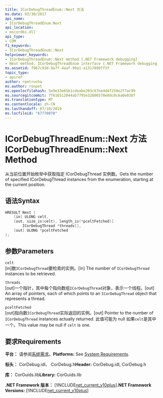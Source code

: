 ```yaml
---
title: ICorDebugThreadEnum::Next 方法
ms.date: 03/30/2017
api_name:
- ICorDebugThreadEnum.Next
api_location:
- mscordbi.dll
api_type:
- COM
f1_keywords:
- ICorDebugThreadEnum::Next
helpviewer_keywords:
- ICorDebugThreadEnum::Next method [.NET Framework debugging]
- Next method, ICorDebugThreadEnum interface [.NET Framework debugging]
ms.assetid: f967c93d-9a7f-4aaf-99a1-a1317899ff3f
topic_type:
- apiref
author: rpetrusha
ms.author: ronpet
ms.openlocfilehash: 5e9e33e65b1cdeabe203c67ee4d4f259e2f7ac99
ms.sourcegitcommit: 7f616512044ab7795e32806578e8dc0c6a0e038f
ms.translationtype: MT
ms.contentlocale: zh-CN
ms.lasthandoff: 07/10/2019
ms.locfileid: "67770078"
---
```

# <a name="icordebugthreadenumnext-method"></a><span data-ttu-id="9249c-102">ICorDebugThreadEnum::Next 方法</span><span class="sxs-lookup"><span data-stu-id="9249c-102">ICorDebugThreadEnum::Next Method</span></span>
<span data-ttu-id="9249c-103">从当前位置开始枚举中获取指定 ICorDebugThread 实例数。</span><span class="sxs-lookup"><span data-stu-id="9249c-103">Gets the number of specified ICorDebugThread instances from the enumeration, starting at the current position.</span></span>  
  
## <a name="syntax"></a><span data-ttu-id="9249c-104">语法</span><span class="sxs-lookup"><span data-stu-id="9249c-104">Syntax</span></span>  
  
```cpp  
HRESULT Next (  
    [in] ULONG celt,  
    [out, size_is(celt), length_is(*pceltFetched)]  
        ICorDebugThread *threads[],  
    [out] ULONG *pceltFetched  
);  
```  
  
## <a name="parameters"></a><span data-ttu-id="9249c-105">参数</span><span class="sxs-lookup"><span data-stu-id="9249c-105">Parameters</span></span>  
 `celt`  
 <span data-ttu-id="9249c-106">[in]数`ICorDebugThread`要检索的实例。</span><span class="sxs-lookup"><span data-stu-id="9249c-106">[in] The number of `ICorDebugThread` instances to be retrieved.</span></span>  
  
 `threads`  
 <span data-ttu-id="9249c-107">[out]一个指针，其中每个指向数组`ICorDebugThread`对象，表示一个线程。</span><span class="sxs-lookup"><span data-stu-id="9249c-107">[out] An array of pointers, each of which points to an `ICorDebugThread` object that represents a thread.</span></span>  
  
 `pceltFetched`  
 <span data-ttu-id="9249c-108">[out]指向数`ICorDebugThread`实际返回的实例。</span><span class="sxs-lookup"><span data-stu-id="9249c-108">[out] Pointer to the number of `ICorDebugThread` instances actually returned.</span></span> <span data-ttu-id="9249c-109">此值可能为 null 如果`celt`是其中一个。</span><span class="sxs-lookup"><span data-stu-id="9249c-109">This value may be null if `celt` is one.</span></span>  
  
## <a name="requirements"></a><span data-ttu-id="9249c-110">要求</span><span class="sxs-lookup"><span data-stu-id="9249c-110">Requirements</span></span>  
 <span data-ttu-id="9249c-111">**平台：** 请参阅[系统需求](../../../../docs/framework/get-started/system-requirements.md)。</span><span class="sxs-lookup"><span data-stu-id="9249c-111">**Platforms:** See [System Requirements](../../../../docs/framework/get-started/system-requirements.md).</span></span>  
  
 <span data-ttu-id="9249c-112">**标头：** CorDebug.idl、 CorDebug.h</span><span class="sxs-lookup"><span data-stu-id="9249c-112">**Header:** CorDebug.idl, CorDebug.h</span></span>  
  
 <span data-ttu-id="9249c-113">**库：** CorGuids.lib</span><span class="sxs-lookup"><span data-stu-id="9249c-113">**Library:** CorGuids.lib</span></span>  
  
 <span data-ttu-id="9249c-114">**.NET Framework 版本：** [!INCLUDE[net_current_v10plus](../../../../includes/net-current-v10plus-md.md)]</span><span class="sxs-lookup"><span data-stu-id="9249c-114">**.NET Framework Versions:** [!INCLUDE[net_current_v10plus](../../../../includes/net-current-v10plus-md.md)]</span></span>
